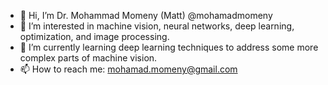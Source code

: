 - 👋 Hi, I’m Dr. Mohammad Momeny (Matt) @mohamadmomeny
- 👀 I’m interested in machine vision, neural networks, deep learning, optimization, and image processing.
- 🌱 I’m currently learning deep learning techniques to address some more complex parts of machine vision.
- 📫 How to reach me: mohamad.momeny@gmail.com

<!---
mohamadmomeny/mohamadmomeny is a ✨ special ✨ repository because its `README.md` (this file) appears on your GitHub profile.
You can click the Preview link to take a look at your changes.
--->
